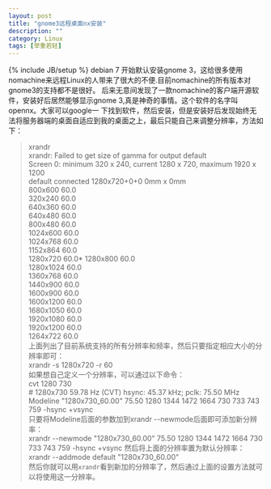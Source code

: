 ```yaml
---
layout: post
title: "gnome3远程桌面nx安装"
description: ""
category: Linux
tags: [举重若轻]
---
```

{% include JB/setup %}
debian 7 开始默认安装gnome 3，这给很多使用nomachine来远程Linux的人带来了很大的不便.目前nomachine的所有版本对gnome3的支持都不是很好。
后来无意间发现了一款nomachine的客户端开源软件，安装好后居然能够显示gnome 3,真是神奇的事情。这个软件的名字叫opennx。大家可以google一
下找到软件，然后安装，但是安装好后发现始终无法将服务器端的桌面自适应到我的桌面之上，最后只能自己来调整分辨率，方法如下：
> xrandr  
    xrandr: Failed to get size of gamma for output default  
    Screen 0: minimum 320 x 240, current 1280 x 720, maximum 1920 x 1200  
    default connected 1280x720+0+0 0mm x 0mm  
       800x600        60.0  
       320x240        60.0  
       640x360        60.0  
       640x480        60.0  
       800x480        60.0  
       1024x600       60.0  
       1024x768       60.0  
       1152x864       60.0  
       1280x720       60.0* 
       1280x800       60.0  
       1280x1024      60.0  
       1360x768       60.0  
       1440x900       60.0  
       1600x900       60.0  
       1600x1200      60.0  
       1680x1050      60.0  
       1920x1080      60.0  
       1920x1200      60.0  
       1264x722       60.0  
上面列出了目前系统支持的所有分辨率和频率，然后只要指定相应大小的分辨率即可：  
> xrandr -s 1280x720 -r 60  
如果想自己定义一个分辨率，可以通过以下命令：  
> cvt 1280 730  
    # 1280x730 59.78 Hz (CVT) hsync: 45.37 kHz; pclk: 75.50 MHz  
    Modeline "1280x730_60.00"   75.50  1280 1344 1472 1664  730 733 743 759 -hsync +vsync  
只要将Modeline后面的参数加到xrandr --newmode后面即可添加新分辨率：  
> xrandr --newmode "1280x730_60.00"   75.50  1280 1344 1472 1664  730 733 743 759 -hsync +vsync
然后将上面的分辨率置为默认分辨率：  
> xrandr --addmode default "1280x730_60.00"  
然后你就可以用`xrandr`看到新加的分辨率了，然后通过上面的设置方法就可以将使用这一分辨率。
